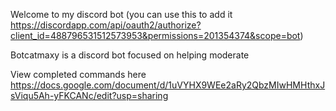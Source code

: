 Welcome to my discord bot (you can use this to add it https://discordapp.com/api/oauth2/authorize?client_id=488796531512573953&permissions=201354374&scope=bot)

Botcatmaxy is a discord bot focused on helping moderate

View completed commands here https://docs.google.com/document/d/1uVYHX9WEe2aRy2QbzMIwHMHthxJsViqu5Ah-yFKCANc/edit?usp=sharing
